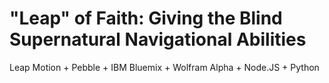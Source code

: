 
# "Leap" of Faith: Giving the Blind Supernatural Navigational Abilities

Leap Motion + Pebble + IBM Bluemix + Wolfram Alpha + Node.JS + Python
